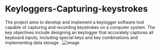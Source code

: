 # Keyloggers-Capturing-keystrokes
The project aims to develop and implement a keylogger software tool capable of capturing and recording keystrokes on a computer system. 
The key objectives include designing an keylogger that accurately captures all keyboard inputs, including special keys and key combinations and implementing data storage .
![image](https://github.com/Prajwalpjoshi/Keyloggers-Capturing-keystrokes/assets/139324020/4a23d768-f615-490e-b3a1-a3f4e878b093)
